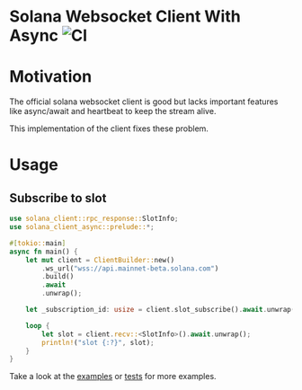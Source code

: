 # Solana Websocket Client With Async ![CI](https://github.com/dovahcrow/solana-client-async/actions/workflows/ci/badge.svg)

# Motivation

The official solana websocket client is good but lacks important features like
async/await and heartbeat to keep the stream alive.

This implementation of the client fixes these problem. 

# Usage

## Subscribe to slot

```rust
use solana_client::rpc_response::SlotInfo;
use solana_client_async::prelude::*;

#[tokio::main]
async fn main() {
    let mut client = ClientBuilder::new()
        .ws_url("wss://api.mainnet-beta.solana.com")
        .build()
        .await
        .unwrap();

    let _subscription_id: usize = client.slot_subscribe().await.unwrap().await.unwrap(); // Double await because the first await is for `Send` and the second one for `Receive`. It is fine to drop the second one.

    loop {
        let slot = client.recv::<SlotInfo>().await.unwrap();
        println!("slot {:?}", slot);
    }
}
```

Take a look at the [examples](/examples) or [tests](/tests) for more examples.
